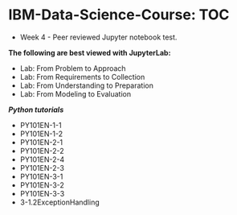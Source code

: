 # IBM-Data-Science-Course: TOC

* Week 4 - Peer reviewed Jupyter notebook test.


**The following are best viewed with JupyterLab:**

* Lab: From Problem to Approach
* Lab: From Requirements to Collection
* Lab: From Understanding to Preparation
* Lab: From Modeling to Evaluation

***Python tutorials***

* PY101EN-1-1
* PY101EN-1-2
* PY101EN-2-1
* PY101EN-2-2
* PY101EN-2-4
* PY101EN-2-3
* PY101EN-3-1
* PY101EN-3-2
* PY101EN-3-3
* 3-1.2ExceptionHandling

